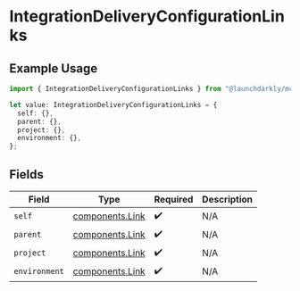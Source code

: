 # IntegrationDeliveryConfigurationLinks

## Example Usage

```typescript
import { IntegrationDeliveryConfigurationLinks } from "@launchdarkly/mcp-server/models/components";

let value: IntegrationDeliveryConfigurationLinks = {
  self: {},
  parent: {},
  project: {},
  environment: {},
};
```

## Fields

| Field                                              | Type                                               | Required                                           | Description                                        |
| -------------------------------------------------- | -------------------------------------------------- | -------------------------------------------------- | -------------------------------------------------- |
| `self`                                             | [components.Link](../../models/components/link.md) | :heavy_check_mark:                                 | N/A                                                |
| `parent`                                           | [components.Link](../../models/components/link.md) | :heavy_check_mark:                                 | N/A                                                |
| `project`                                          | [components.Link](../../models/components/link.md) | :heavy_check_mark:                                 | N/A                                                |
| `environment`                                      | [components.Link](../../models/components/link.md) | :heavy_check_mark:                                 | N/A                                                |